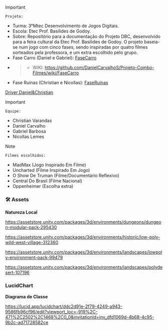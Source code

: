 
>[!Important]
 > `Projeto:`
>- Turma: 3°Mtec Desenvolvimento de Jogos Digitais.
>- Escola: Etec Prof. Basilides de Godoy.
>- Sobre: Repositório para a documentação do Projeto DBC, desenvolvido para a feira cultural da Etec Prof. Basilides de Godoy. O projeto baseia-se num jogo com cinco fases, sendo inspiradas por quatro filmes sorteados pela professora, e um extra escolhido pelo grupo.
>- Fase Carro (Daniel e Gabriel): [FaseCarro](https://drive.google.com/drive/folders/1F7xRVs-3EAE4ORgSiO7XcHsLwjEoci6Z?usp=drive_link)
>- >- WIKI: https://github.com/DanielCarvalhoS/Projeto-Combo-Filmes/wiki/FaseCarro
>- Fase Ruínas (Christian e Nicollas): [FaseRuínas](https://drive.google.com/drive/folders/1yr5Q99pG1mSLBtnPoQPMCpjn1sDGqcQM?usp=drive_link)


[Driver Daniel&Christian](https://drive.google.com/file/d/1KcP6Mm2n7xkg0Kx4mnL6nLFp909_f9NW/view?usp=sharing)


>[!Important]
 > `Equipe:`
>- Christian Varandas
>- Daniel Carvalho
>- Gabriel Barbosa
>- Nicollas Lemes

>[!NOTE]
 >`Filmes escolhidos:`
>- MadMax (Jogo Inspirado Em Filme)
>- Uncharted (Filme Inspirado Em Jogo)
>- O Show De Truman (Filme/Documentário Reflexivo)
>- Central Do Brasil (Filme Nacional)
>- Oppenheimer (Escolha extra)


### 🛠️ Assets

**Natureza Local**

https://assetstore.unity.com/packages/3d/environments/dungeons/dungeon-modular-pack-295430

https://assetstore.unity.com/packages/3d/environments/historic/low-poly-wild-west-village-312360

https://assetstore.unity.com/packages/3d/environments/landscapes/lowpoly-environment-pack-99479

https://assetstore.unity.com/packages/3d/environments/landscapes/polydesert-107196

### LucidChart

**Diagrama de Classe**

https://lucid.app/lucidchart/ddc2d91e-2f79-4249-a943-9586fb96cf96/edit?viewport_loc=-919%2C-471%2C2502%2C1468%2C0_0&invitationId=inv_dfd1069d-4b68-4c95-9b2c-ad71728582ce
